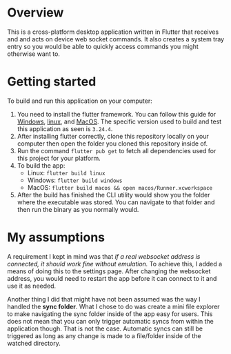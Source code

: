 # Overview
This is a cross-platform desktop application written in Flutter that receives and and acts on device web socket commands. It also creates a system tray entry so you would be able to quickly access commands you might otherwise want to.

# Getting started
To build and run this application on your computer:

1. You need to install the flutter framework. You can follow this guide for [Windows](https://docs.flutter.dev/get-started/install/windows/desktop), [linux](https://docs.flutter.dev/get-started/install/linux/desktop), and [MacOS](https://docs.flutter.dev/get-started/install/macos/desktop). The specific version used to build and test this application as seen is `3.24.4`.
2. After installing flutter correctly, clone this repository locally on your computer then open the folder you cloned this repository inside of.
3. Run the command `flutter pub get` to fetch all dependencies used for this project for your platform.
4. To build the app:
	- Linux: `flutter build linux`
	- Windows: `flutter build windows`
	- MacOS: `flutter build macos && open macos/Runner.xcworkspace`
5. After the build has finished the CLI utility would show you the folder where the executable was stored. You can navigate to that folder and then run the binary as you normally would.

# My assumptions
A requirement I kept in mind was that _if a real websocket address is connected, it should work fine without emulation._ To achieve this, I added a means of doing this to the settings page. After changing the websocket address, you would need to restart the app before it can connect to it and use it as needed.

Another thing I did that might have not been assumed was the way I handled the **sync folder**. What I chose to do was create a mini file explorer to make navigating the sync folder inside of the app easy for users. This does not mean that you can only trigger automatic syncs from within the application though. That is not the case. Automatic syncs can still be triggered as long as any change is made to a file/folder inside of the watched directory.